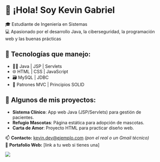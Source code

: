 # 👋 ¡Hola! Soy Kevin Gabriel

🎓 Estudiante de Ingeniería en Sistemas  
💻 Apasionado por el desarrollo Java, la ciberseguridad, la programación web y las buenas prácticas

## 🚀 Tecnologías que manejo:
- 👨‍💻 Java | JSP | Servlets
- 🌐 HTML | CSS | JavaScript
- 🗃️ MySQL | JDBC
- 🧠 Patrones MVC | Principios SOLID

## 📌 Algunos de mis proyectos:
- **Sistema Clínico**: App web Java (JSP/Servlets) para gestión de pacientes.
- **Refugio Mascotas**: Página estática para adopción de mascotas.
- **Carta de Amor**: Proyecto HTML para practicar diseño web.

📫 **Contacto:** kevin.dev@ejemplo.com *(pon el real o un Gmail técnico)*  
🔗 **Portafolio Web:** [link a tu web si tienes una]  

![](./Media/header.jpg)

